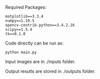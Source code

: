 Required Packages:

    matplotlib==3.3.4
    numpy==1.19.5
    opencv-contrib-python==3.4.2.16
    scipy==1.5.4
    tk==0.1.0

Code directly can be run as:     
    
    python main.py

Input images are in ./inputs folder.

Output resutls are stored in ./outputs folder.

